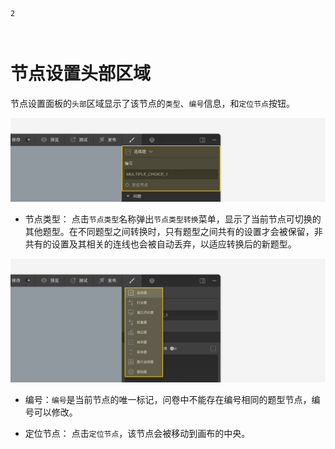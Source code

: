 ```index
2
```
```tag

```
```summary

```
# 节点设置头部区域

节点设置面板的`头部`区域显示了该节点的`类型`、`编号`信息，和`定位节点`按钮。

<img src='../../assets/snapshots/node-setting/leading-section/section.png'>

+ 节点类型：
点击`节点类型`名称弹出`节点类型转换`菜单，显示了当前节点可切换的其他题型。在不同题型之间转换时，只有题型之间共有的设置才会被保留，非共有的设置及其相关的连线也会被自动丢弃，以适应转换后的新题型。

<img src='../../assets/snapshots/node-setting/leading-section/switch.png'>

+ 编号：`编号`是当前节点的唯一标记，问卷中不能存在编号相同的题型节点，编号可以修改。

+ 定位节点：
点击`定位节点`，该节点会被移动到画布的中央。
